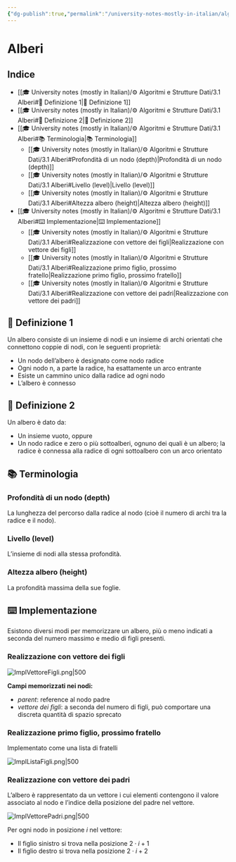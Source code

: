 ```yaml
---
{"dg-publish":true,"permalink":"/university-notes-mostly-in-italian/algoritmi-e-strutture-dati/3-1-alberi/","created":"2023-04-24T16:36:26.557+02:00","updated":"2023-04-24T16:36:26.557+02:00"}
---
```


# Alberi
## Indice
- [[🎓 University notes (mostly in Italian)/⚙️ Algoritmi e Strutture Dati/3.1 Alberi#📝 Definizione 1\|📝 Definizione 1]]
- [[🎓 University notes (mostly in Italian)/⚙️ Algoritmi e Strutture Dati/3.1 Alberi#📝 Definizione 2\|📝 Definizione 2]]
- [[🎓 University notes (mostly in Italian)/⚙️ Algoritmi e Strutture Dati/3.1 Alberi#📚 Terminologia\|📚 Terminologia]]
	- [[🎓 University notes (mostly in Italian)/⚙️ Algoritmi e Strutture Dati/3.1 Alberi#Profondità di un nodo (depth)\|Profondità di un nodo (depth)]]
	- [[🎓 University notes (mostly in Italian)/⚙️ Algoritmi e Strutture Dati/3.1 Alberi#Livello (level)\|Livello (level)]]
	- [[🎓 University notes (mostly in Italian)/⚙️ Algoritmi e Strutture Dati/3.1 Alberi#Altezza albero (height)\|Altezza albero (height)]]
- [[🎓 University notes (mostly in Italian)/⚙️ Algoritmi e Strutture Dati/3.1 Alberi#⌨️ Implementazione\|⌨️ Implementazione]]
	- [[🎓 University notes (mostly in Italian)/⚙️ Algoritmi e Strutture Dati/3.1 Alberi#Realizzazione con vettore dei figli\|Realizzazione con vettore dei figli]]
	- [[🎓 University notes (mostly in Italian)/⚙️ Algoritmi e Strutture Dati/3.1 Alberi#Realizzazione primo figlio, prossimo fratello\|Realizzazione primo figlio, prossimo fratello]]
	- [[🎓 University notes (mostly in Italian)/⚙️ Algoritmi e Strutture Dati/3.1 Alberi#Realizzazione con vettore dei padri\|Realizzazione con vettore dei padri]]
## 📝 Definizione 1 
Un albero consiste di un insieme di nodi e un insieme di archi orientati che connettono coppie di nodi, con le seguenti proprietà: 
- Un nodo dell’albero è designato come nodo radice
- Ogni nodo n, a parte la radice, ha esattamente un arco entrante
- Esiste un cammino unico dalla radice ad ogni nodo
- L’albero è connesso

## 📝 Definizione 2
Un albero è dato da: 
- Un insieme vuoto, oppure 
- Un nodo radice e zero o più sottoalberi, ognuno dei quali è un albero; la radice è connessa alla radice di ogni sottoalbero con un arco orientato

## 📚 Terminologia
### Profondità di un nodo (depth)
La lunghezza del percorso dalla radice al nodo (cioè il numero di archi tra la radice e il nodo).

### Livello (level) 
L’insieme di nodi alla stessa profondità.

### Altezza albero (height) 
La profondità massima della sue foglie.

## ⌨️ Implementazione
Esistono diversi modi per memorizzare un albero, più o meno indicati a seconda del numero massimo e medio di figli presenti.

### Realizzazione con vettore dei figli 
![ImplVettoreFigli.png|500](/img/user/%F0%9F%8E%93%20University%20notes%20(mostly%20in%20Italian)/%E2%9A%99%EF%B8%8F%20Algoritmi%20e%20Strutture%20Dati/_images/ImplVettoreFigli.png)

**Campi memorizzati nei nodi:** 
- _parent_: reference al nodo padre 
- _vettore dei figli_: a seconda del numero di figli, può comportare una discreta quantità di spazio sprecato
### Realizzazione primo figlio, prossimo fratello 
Implementato come una lista di fratelli

![ImplListaFigli.png|500](/img/user/%F0%9F%8E%93%20University%20notes%20(mostly%20in%20Italian)/%E2%9A%99%EF%B8%8F%20Algoritmi%20e%20Strutture%20Dati/_images/ImplListaFigli.png)
### Realizzazione con vettore dei padri
L’albero è rappresentato da un vettore i cui elementi contengono il valore associato al nodo e l’indice della posizione del padre nel vettore.

![ImplVettorePadri.png|500](/img/user/%F0%9F%8E%93%20University%20notes%20(mostly%20in%20Italian)/%E2%9A%99%EF%B8%8F%20Algoritmi%20e%20Strutture%20Dati/_images/ImplVettorePadri.png)

Per ogni nodo in posizione $i$ nel vettore:
- Il figlio sinistro si trova nella posizione $2 \cdot i + 1$
- Il figlio destro si trova nella posizione $2 \cdot i + 2$